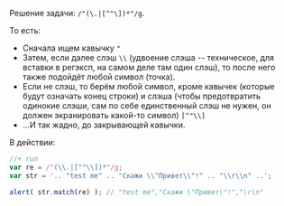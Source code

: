 Решение задачи: <code class="pattern">/"(\\.|[^"\\])*"/g</code>.

То есть:
<ul>
<li>Сначала ищем кавычку <code class="pattern">"</code></li>
<li>Затем, если далее слэш <code class="pattern">\\</code> (удвоение слэша -- техническое, для вставки в регэксп, на самом деле там один слэш), то после него также подойдёт любой символ (точка).</li>
<li>Если не слэш, то берём любой символ, кроме кавычек (которые будут означать конец строки) и слэша (чтобы предотвратить одинокие слэши, сам по себе единственный слэш не нужен, он должен экранировать какой-то символ) <code class="pattern">[^"\\]</code></li>
<li>...И так жадно, до закрывающей кавычки.</li>
</ul>

В действии:

```js
//+ run
var re = /"(\\.|[^"\\])*"/g;
var str = '.. "test me" .. "Скажи \\"Привет\\"!" .. "\\r\\n" ..';

alert( str.match(re) ); // "test me","Скажи \"Привет\"!","\r\n"
```